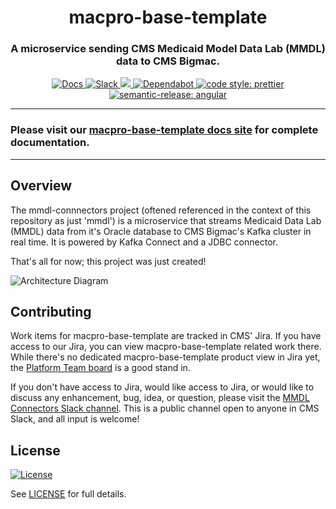 <h1 align="center" style="border-bottom: none;">macpro-base-template</h1>
<h3 align="center">A microservice sending CMS Medicaid Model Data Lab (MMDL) data to CMS Bigmac.</h3>
<p align="center">
  <a href="https://ideal-engine-7242f556.pages.github.io/">
    <img alt="Docs" src="https://img.shields.io/badge/Docs-Pages-blue.svg">
  </a>
  <a href="https://cmsgov.slack.com/archives/C04D6HXJ3GA">
    <img alt="Slack" src="https://img.shields.io/badge/Slack-mmdl--connectors-purple.svg">
  </a>
  <a href="https://codeclimate.com/repos/63122231cf202c2a4a00ffe9/maintainability">
    <img src="https://api.codeclimate.com/v1/badges/719b68a07022e9833caf/maintainability" />
  </a>
  <a href="https://dependabot.com/">
    <img alt="Dependabot" src="https://badgen.net/badge/Dependabot/enabled/green?icon=dependabot">
  </a>
  <a href="https://github.com/prettier/prettier">
    <img alt="code style: prettier" src="https://img.shields.io/badge/code_style-prettier-ff69b4.svg?style=flat-square">
  </a>
  <a href="https://github.com/semantic-release/semantic-release">
    <img alt="semantic-release: angular" src="https://img.shields.io/badge/semantic--release-angular-e10079?logo=semantic-release">
  </a>
</p>

---

### Please visit our [macpro-base-template docs site](https://enterprise-cmcs.github.io/macpro-base-template/) for complete documentation.

---

## Overview

The mmdl-connnectors project (oftened referenced in the context of this repository as just 'mmdl') is a microservice that streams Medicaid Data Lab (MMDL) data from it's Oracle database to CMS Bigmac's Kafka cluster in real time. It is powered by Kafka Connect and a JDBC connector.

That's all for now; this project was just created!

![Architecture Diagram](docs/assets/architecture.svg)

## Contributing

Work items for macpro-base-template are tracked in CMS' Jira. If you have access to our Jira, you can view macpro-base-template related work there. While there's no dedicated macpro-base-template product view in Jira yet, the [Platform Team board](https://qmacbis.atlassian.net/jira/software/c/projects/OY2/boards/216/backlog?selectedIssue=OY2-17657&epics=visible&issueLimit=100) is a good stand in.

If you don't have access to Jira, would like access to Jira, or would like to discuss any enhancement, bug, idea, or question, please visit the [MMDL Connectors Slack channel](https://cmsgov.slack.com/archives/C0403M0D007). This is a public channel open to anyone in CMS Slack, and all input is welcome!

## License

[![License](https://img.shields.io/badge/License-CC0--1.0--Universal-blue.svg)](https://creativecommons.org/publicdomain/zero/1.0/legalcode)

See [LICENSE](LICENSE) for full details.
